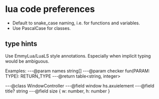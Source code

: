 # lua code preferences

- Default to snake_case naming, i.e. for functions and variables.
- Use PascalCase for classes.

## type hints

Use EmmyLua/LuaLS style annotations. Especially when implicit typing would be ambiguous.

Examples:
---@param names string[]
---@param checker fun(PARAM: TYPE): RETURN_TYPE
---@return table<string, integer>

---@class WindowController
---@field window hs.axuielement
---@field title? string
---@field size { w: number, h: number }
